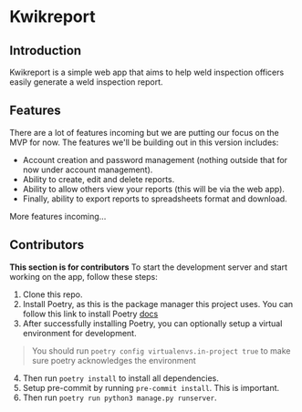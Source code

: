 # Kwikreport
## Introduction
Kwikreport is a simple web app that aims to help weld inspection officers easily
generate a weld inspection report.
## Features
There are a lot of features incoming but we are putting our focus on the MVP for
now. The features we'll be building out in this version includes:
- Account creation and password management (nothing outside that for now under
account management).
- Ability to create, edit and delete reports.
- Ability to allow others view your reports (this will be via the web app).
- Finally, ability to export reports to spreadsheets format and download.

More features incoming...
## Contributors
__**This section is for contributors**__
To start the development server and start working on the app, follow these steps:
1. Clone this repo.
2. Install Poetry, as this is the package manager this project uses.
You can follow this link to install Poetry [docs](https://python-poetry.org/docs/)
3. After successfully installing Poetry, you can optionally setup a virtual environment for development.
> You should run `poetry config virtualenvs.in-project true` to make sure poetry acknowledges the environment
4. Then run `poetry install` to install all dependencies.
5. Setup pre-commit by running `pre-commit install`. This is important.
3. Then run `poetry run python3 manage.py runserver`.

